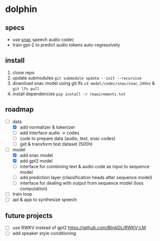 # dolphin

## specs
- use [snac](https://github.com/hubertsiuzdak/snac) speech audio codec
- train gpt-2 to predict audio tokens auto-regressively

## install
1. clone repo
2. update submodules `git submodule update --init --recursive`
3. download snac model using git lfs `cd model/codec/snac/snac_24khz` & `git lfs pull` 
4. install dependencies `pip install -r requirements.txt`

## roadmap
- [ ] data
  - [x] add normalizer & tokenizer
  - [ ] add interface audio -> codes
  - [ ] code to prepare data (audio, text, snac codes)
  - [ ] get & transform test dataset (500h)
- [ ] model
  - [x] add snac model
  - [x] add gpt2 model
  - [ ] interface for combining text & audio code as input to sequence model
  - [ ] add prediction layer (classification heads after sequence model)
  - [ ] interface for dealing with output from sequence model (loss computation)
- [ ] train loop
- [ ] api & app to synthesize speech

## future projects
- [ ] use RWKV instead of gpt2 https://github.com/BlinkDL/RWKV-LM
- [ ] add speaker style conditioning
